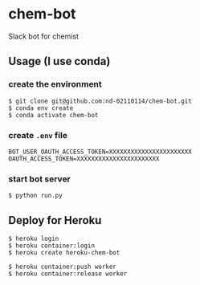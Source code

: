 # chem-bot

Slack bot for chemist

## Usage (I use conda)

### create the environment
```
$ git clone git@github.com:nd-02110114/chem-bot.git
$ conda env create
$ conda activate chem-bot

```

### create `.env` file
```
BOT_USER_OAUTH_ACCESS_TOKEN=XXXXXXXXXXXXXXXXXXXXXXX
OAUTH_ACCESS_TOKEN=XXXXXXXXXXXXXXXXXXXXXXX
```

### start bot server
```
$ python run.py
```

## Deploy for Heroku

```
$ heroku login
$ heroku container:login
$ heroku create heroku-chem-bot

$ heroku container:push worker
$ heroku container:release worker
```

<!-- ### set up heroku
```
$ heroku login
$ heroku 

```

### create `.env` file
```
$ heroku run bash

// in server
$ export "BOT_USER_OAUTH_ACCESS_TOKEN=XXXXXXXXXXXX" > .env
```

### Run server
```
``` -->